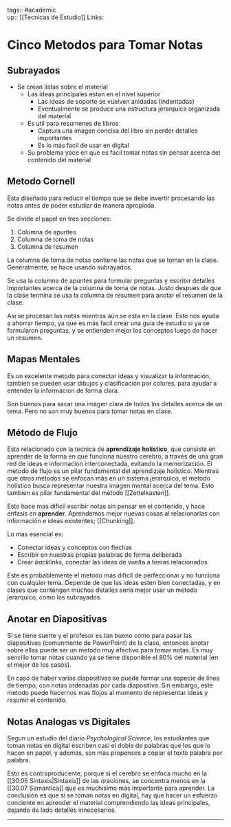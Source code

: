 tags:: #academic  
up:: [[Tecnicas de Estudio]]
Links: 
# Cinco Metodos para Tomar Notas
## Subrayados
- Se crean listas sobre el material
	- Las ideas principales estan en el nivel superior
		- Las ideas de soporte se vuelven anidadas (indentadas)
		- Eventualmente se produce una estructura jerarquica organizada del material
	- Es util para resumenes de libros
		- Captura una imagen concisa del libro sin perder detalles importantes
		- Es lo más facil de usar en digital
	- Su problema yace en que es facil tomar notas sin pensar acerca del contenido del material

## Metodo Cornell
Esta diseñado para reducir el tiempo que se debe invertir procesando las notas antes de poder estudiar de manera apropiada.

Se divide el papel en tres secciones:
1. Columna de apuntes
2. Columna de toma de notas
3. Columna de resumen

La columna de toma de notas contiene las notas que se toman en la clase. Generalmente, se hace usando subrayados.

Se usa la columna de apuntes para formular preguntas y escribir detalles importantes acerca de la columna de toma de notas. Justo despues de que la clase termina se usa la columna de resumen para anotar el resumen de la clase.

Asi se procesan las notas mientras aún se esta en la clase. Esto nos ayuda a ahorrar tiempo, ya que es más facil crear una guía de estudio si ya se formularon preguntas, y se entienden mejor los conceptos luego de hacer un resumen.

## Mapas Mentales
Es un excelente metodo para conectar ideas y visualizar la información, tambien se pueden usar dibujos y clasificación por colores, para ayudar a entender la informacion de forma clara.

Son buenos para sacar una imagen clara de todos los detalles acerca de un tema. Pero no son muy buenos para tomar notas en clase.

## Método de Flujo
Esta relacionado con la tecnica de **aprendizaje holístico**, que consiste en aprender de la forma en que funciona nuestro cerebro, a través de una gran red de ideas e informacion interconectada, evitando la memorización. El metodo de flujo es un pilar fundamental del aprendizaje holistico. Mientras que otros métodos se enfocan más en un sistema jerarquico, el metodo holístico busca representar nuestra imagen mental acerca del tema. Esto tambien es pilar fundamental del método [[Zettelkasten]].

Esto hace mas dificil escribir notas sin pensar en el contenido, y hace enfasis en **aprender**. Aprendemos mejor nuevas cosas al relacionarlas con información e ideas existentes; [[Chunking]].

Lo mas esencial es:
- Conectar ideas y conceptos con flechas
- Escribir en nuestras propias palabras de forma deliberada
- Crear *backlinks*, conectar las ideas de vuelta a temas relacionados

Este es probablemente el metodo mas dificil de perfeccionar y no funciona con cualquier tema. Depende de que las ideas esten bien conectadas, y en clases que contengan muchos detalles sería mejor usar un metodo jerarquico, como los subrayados.

## Anotar en Diapositivas
Si se tiene suerte y el profesor es tan bueno como para pasar las diapositivas (comunmente de PowerPoint) de la clase, entonces anotar sobre ellas puede ser un metodo muy efectivo para tomar notas. Es muy sencillo tomar notas cuando ya se tiene disponible el 80% del material (en el mejor de los casos).

En caso de haber varias diapositivas se puede formar una especie de linea de tiempo, con notas ordenadas por cada diapositiva. Sin embargo, este metodo puede hacernos mas flojos al momento de representar ideas y resumir el contenido.

## Notas Analogas vs Digitales
Segun un estudio del diario *Psychological Science*, los estudiantes que toman notas en digital escriben casi el doble de palabras que los que lo hacen en papel, y ademas, son mas propensos a copiar el texto palabra por palabra.

Esto es contraproducente, porque si el cerebro se enfoca mucho en la [[30.06 Sintaxis|Sintaxis]] de las oraciones, se concentra menos en la [[30.07 Semantica]] que es muchísimo más importante para aprender. La conclusión es que si se toman notas en digital, hay que hacer un esfuerzo conciente en aprender el material comprendiendo las ideas principales, dejando de lado detalles innecesarios.
___
